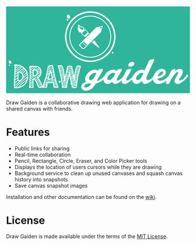![Draw Gaiden](https://raw.githubusercontent.com/cschram/drawgaiden/master/packages/client/src/img/logo_big.png)

Draw Gaiden is a collaborative drawing web application for drawing on a shared canvas with friends.

# Features

* Public links for sharing
* Real-time collaboration
* Pencil, Rectangle, Circle, Eraser, and Color Picker tools
* Displays the location of users cursors while they are drawing
* Background service to clean up unused canvases and squash canvas history into snapshots
* Save canvas snapshot images

Installation and other documentation can be found on the [wiki](https://gitlab.com/cschram/drawgaiden/wikis/home).

# License

Draw Gaiden is made available under the terms of the [MIT License](https://en.wikipedia.org/wiki/MIT_License).